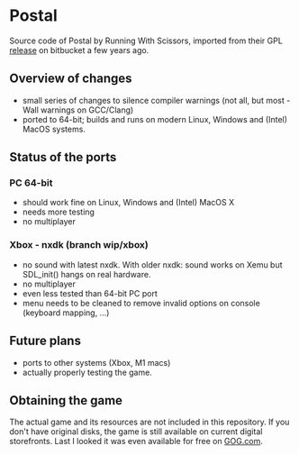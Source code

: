 # Postal

Source code of Postal by Running With Scissors, imported from their GPL [release](https://runningwithscissors.com/the-original-postal-has-been-made-open-source/) on bitbucket a few years ago.

## Overview of changes
- small series of changes to silence compiler warnings (not all, but most -Wall warnings on GCC/Clang)
- ported to 64-bit; builds and runs on modern Linux, Windows and (Intel) MacOS systems.

## Status of the ports

### PC 64-bit
- should work fine on Linux, Windows and (Intel) MacOS X
- needs more testing
- no multiplayer

### Xbox - nxdk (branch wip/xbox)
- no sound with latest nxdk. With older nxdk: sound works on Xemu but SDL_init() hangs on real hardware.
- no multiplayer
- even less tested than 64-bit PC port
- menu needs to be cleaned to remove invalid options on console (keyboard mapping, ...)

## Future plans
- ports to other systems (Xbox, M1 macs)
- actually properly testing the game.

## Obtaining the game
The actual game and its resources are not included in this repository. If you don't have original disks, the game is still available on current digital storefronts. Last I looked it was even available for free on [GOG.com](https://www.gog.com/en/game/postal_classic_and_uncut).
